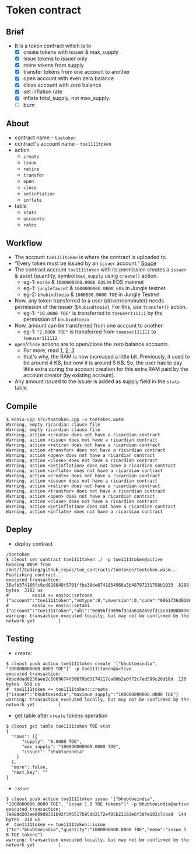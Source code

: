 # Token contract
## Brief
* It is a token contract which is to 
	- [x] create tokens with issuer & max_supply
	- [x] issue tokens to issuer only
	- [x] retire tokens from supply
	- [x] transfer tokens from one account to another
	- [x] open account with even zero balance
	- [x] close account with zero balance
	- [x] set inflation rate
	- [x] inflate total_supply, not max_supply.
	- [ ] burn

## About
* contract name - `toetoken`
* contract's account name - `toe1111token`
* action
	- `create`
	- `issue`
	- `retire`
	- `transfer`
	- `open`
	- `close`
	- `setinflation`
	- `inflate`
* table
	- `stats`
	- `accounts`
	- `rates`

## Workflow
* The account `toe1111token` is where the contract is uploaded to.
* “Every token must be issued by an `issuer` account.” [Souce](https://link.medium.com/1G4zitL6t7)
* The contract account `toe1111token` with its permission creates a `issuer` & asset (quantity, symbol)`max_supply` using `create()` action.
	- eg-1: `eosio` & `1000000000.0000 EOS` in EOS mainnet
	- eg-1: `junglefaucet` & `1000000000.0000 EOS` in Jungle testnet
	- eg-2: `bhubindtoeio` & `1000000.0000 TOE` in Jungle Testnet
* Now, any token transferred to a user (driver/commuter) needs permission of the issuer (`bhubindtoeio`). For this, use `transfer()` action.
	- eg-1: `"10.0000 TOE"` is transferred to `toeuser111111` by the permission of `bhubindtoeio`
* Now, amount can be transferred from one account to another.
	- eg-1: `"2.0000 TOE"` is transferred from `toeuser111111` to `toeuser111112`
* `open`/`close` actions are to open/close the zero balance accounts.
	- For more, read [1](https://github.com/EOSIO/eosio.contracts/issues/57), [2](https://github.com/EOSIO/eosio.contracts/issues/61), [3](https://github.com/EOSIO/eosio.contracts/issues/62) 
	- that's why, the RAM is now increased a little bit. Previously, it used to be around 4 KB, but now it is around 5 KB. So, the user has to pay little extra during the account creation for this extra RAM paid by the account creator (by existing account).
* Any amount issued to the issuer is added as supply field in the `stats` table.


## Compile
```console
$ eosio-cpp src/toetoken.cpp -o toetoken.wasm
Warning, empty ricardian clause file
Warning, empty ricardian clause file
Warning, action <create> does not have a ricardian contract
Warning, action <issue> does not have a ricardian contract
Warning, action <retire> does not have a ricardian contract
Warning, action <transfer> does not have a ricardian contract
Warning, action <open> does not have a ricardian contract
Warning, action <close> does not have a ricardian contract
Warning, action <setinflation> does not have a ricardian contract
Warning, action <inflate> does not have a ricardian contract
Warning, action <create> does not have a ricardian contract
Warning, action <issue> does not have a ricardian contract
Warning, action <retire> does not have a ricardian contract
Warning, action <transfer> does not have a ricardian contract
Warning, action <open> does not have a ricardian contract
Warning, action <close> does not have a ricardian contract
Warning, action <setinflation> does not have a ricardian contract
Warning, action <inflate> does not have a ricardian contract
```
## Deploy
* deploy contract
```console
/toetoken
$ cleost set contract toe1111token ./ -p toe1111token@active
Reading WASM from /mnt/f/Coding/github_repos/toe_contracts/toetoken/toetoken.wasm...
Publishing contract...
executed transaction: 30afb374166fc9cd928648f5701ffbe38de6741854566a3b48797231758b1933  8288 bytes  3182 us
#         eosio <= eosio::setcode               {"account":"toe1111token","vmtype":0,"vmversion":0,"code":"0061736d0100000001ad011d60000060017e00600...
#         eosio <= eosio::setabi                {"account":"toe1111token","abi":"0e656f73696f3a3a6162692f312e31000b076163636f756e7400010762616c616e6...
warning: transaction executed locally, but may not be confirmed by the network yet         ]
```

## Testing
* `create`:
```console
$ cleost push action toe1111token create '["bhubtoeindia", "100000000000.0000 TOE"]' -p toe1111token@active
executed transaction: 4bbdddad0230aee2c6669674f50670b83174117ca08b2e0f72c7ed590c26d18d  120 bytes  658 us
#  toe1111token <= toe1111token::create         {"issuer":"bhubtoeindia","maximum_supply":"100000000000.0000 TOE"}
warning: transaction executed locally, but may not be confirmed by the network yet         ]
```
* get table after `create` tokens operation
```console
$ cleost get table toe1111token TOE stat
{
  "rows": [{
      "supply": "0.0000 TOE",
      "max_supply": "100000000000.0000 TOE",
      "issuer": "bhubtoeindia"
    }
  ],
  "more": false,
  "next_key": ""
}
```
* `issue`:
```console
$ cleost push action toe1111token issue '["bhubtoeindia", "1000000000.0000 TOE", "issue 1 B TOE tokens"]' -p bhubtoeindia@active
executed transaction: 7e988d203ee809d8361b92f3f6517b95dd2172ef85b22182e6f3dfe182c7cba8  144 bytes  310 us
#  toe1111token <= toe1111token::issue          {"to":"bhubtoeindia","quantity":"1000000000.0000 TOE","memo":"issue 1 B TOE tokens"}
warning: transaction executed locally, but may not be confirmed by the network yet         ]
```